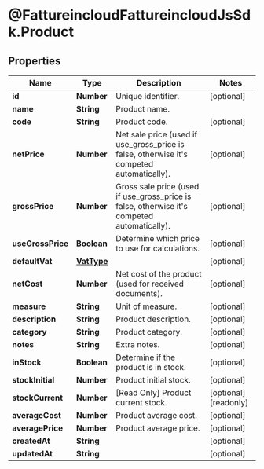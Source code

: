 # @FattureincloudFattureincloudJsSdk.Product

## Properties

Name | Type | Description | Notes
------------ | ------------- | ------------- | -------------
**id** | **Number** | Unique identifier. | [optional] 
**name** | **String** | Product name. | 
**code** | **String** | Product code. | [optional] 
**netPrice** | **Number** | Net sale price (used if use_gross_price is false, otherwise it&#39;s competed automatically). | [optional] 
**grossPrice** | **Number** | Gross sale price (used if use_gross_price is false, otherwise it&#39;s competed automatically). | [optional] 
**useGrossPrice** | **Boolean** | Determine which price to use for calculations. | [optional] 
**defaultVat** | [**VatType**](VatType.md) |  | [optional] 
**netCost** | **Number** | Net cost of the product (used for received documents). | [optional] 
**measure** | **String** | Unit of measure. | [optional] 
**description** | **String** | Product description. | [optional] 
**category** | **String** | Product category. | [optional] 
**notes** | **String** | Extra notes. | [optional] 
**inStock** | **Boolean** | Determine if the product is in stock. | [optional] 
**stockInitial** | **Number** | Product initial stock. | [optional] 
**stockCurrent** | **Number** | [Read Only] Product current stock. | [optional] [readonly] 
**averageCost** | **Number** | Product average cost. | [optional] 
**averagePrice** | **Number** | Product average price. | [optional] 
**createdAt** | **String** |  | [optional] 
**updatedAt** | **String** |  | [optional] 


